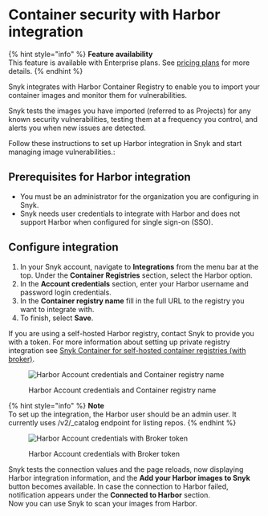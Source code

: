 # Container security with Harbor integration

{% hint style="info" %}
**Feature availability**\
This feature is available with Enterprise plans. See [pricing plans](https://snyk.io/plans/) for more details.
{% endhint %}

Snyk integrates with Harbor Container Registry to enable you to import your container images and monitor them for vulnerabilities.

Snyk tests the images you have imported (referred to as Projects) for any known security vulnerabilities, testing them at a frequency you control, and alerts you when new issues are detected.

Follow these instructions to set up Harbor integration in Snyk and start managing image vulnerabilities.:

## Prerequisites for Harbor integration

* You must be an administrator for the organization you are configuring in Snyk.
* Snyk needs user credentials to integrate with Harbor and does not support Harbor when configured for single sign-on (SSO).

## **Configure integration**

1. In your Snyk account, navigate to **Integrations** from the menu bar at the top. Under the **Container Registries** section, select the Harbor option.
2. In the **Account credentials** section, enter your Harbor username and password login credentials.
3. In the **Container registry name** fill in the full URL to the registry you want to integrate with.&#x20;
4. To finish, select **Save**.

If you are using a self-hosted Harbor registry, contact Snyk to provide you with a token. For more information about setting up private registry integration see [Snyk Container for self-hosted container registries (with broker)](../../integrate-self-hosted-container-registries.md).

<figure><img src="../../../.gitbook/assets/mceclip2-1-.png" alt="Harbor Account credentials and Container registry name"><figcaption><p>Harbor Account credentials and Container registry name</p></figcaption></figure>

{% hint style="info" %}
**Note**\
To set up the integration, the Harbor user should be an admin user. It currently uses /v2/\_catalog endpoint for listing repos.
{% endhint %}

<figure><img src="../../../.gitbook/assets/mceclip1-8-.png" alt="Harbor Account credentials with Broker token"><figcaption><p>Harbor Account credentials with Broker token</p></figcaption></figure>

Snyk tests the connection values and the page reloads, now displaying Harbor integration information, and the **Add your Harbor images to Snyk** button becomes available. In case the connection to Harbor failed, notification appears under the **Connected to Harbor** section.\
Now you can use Snyk to scan your images from Harbor.
